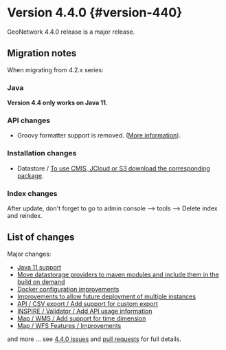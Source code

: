 # Version 4.4.0 {#version-440}

GeoNetwork 4.4.0 release is a major release.

## Migration notes

When migrating from 4.2.x series:

### Java

**Version 4.4 only works on Java 11.**

### API changes

-   Groovy formatter support is removed. ([More information](https://github.com/geonetwork/core-geonetwork/pull/7346)).

### Installation changes

-   Datastore / [To use CMIS, JCloud or S3 download the corresponding package](https://sourceforge.net/projects/geonetwork/files/GeoNetwork_opensource/v4.4.0/).

### Index changes

After update, don't forget to go to admin console --> tools --> Delete index and reindex.

## List of changes

Major changes:

-   [Java 11 support](https://github.com/geonetwork/core-geonetwork/pull/7186)
-   [Move datastorage providers to maven modules and include them in the build on demand](https://github.com/geonetwork/core-geonetwork/pull/7302)
-   [Docker configuration improvements](https://github.com/geonetwork/docker-geonetwork/pull/107)
-   [Improvements to allow future deployment of multiple instances](https://github.com/geonetwork/core-geonetwork/pull/7337)
-   [API / CSV export / Add support for custom export](https://github.com/geonetwork/core-geonetwork/pull/7132)
-   [INSPIRE / Validator / Add API usage information](https://github.com/geonetwork/core-geonetwork/pull/7284)
-   [Map / WMS / Add support for time dimension](https://github.com/geonetwork/core-geonetwork/pulls?q=is%3Apr+milestone%3A4.4.0+is%3Aclosed+WMS)
-   [Map / WFS Features / Improvements](https://github.com/geonetwork/core-geonetwork/pull/7000)

  
and more \... see [4.4.0 issues](https://github.com/geonetwork/core-geonetwork/issues?q=is%3Aissue+milestone%3A4.4.0+is%3Aclosed) and [pull requests](https://github.com/geonetwork/core-geonetwork/pulls?page=3&q=is%3Apr+milestone%3A4.4.0+is%3Aclosed) for full details.
